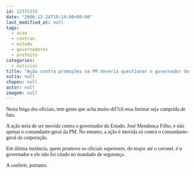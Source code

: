 ```yaml
---
id: 12375339
date: "2006-12-24T19:14:00+00:00"
last_modified_at: null
tags:
  - acao
  - contran
  - estado
  - governadores
  - prefeito
categories:
  - noticias
title: "Ação contra promoções na PM deveria questionar o governador do Estado, para surtir efeito"
sutia: null
chapeu: null
autor: null
imagem: null
---
```

<p><P><FONT face=Verdana>Nesta briga dos oficiais, tem gente que acha muito dif?cil essa liminar seja cumprida de fato.</FONT></P></p>
<p><P><FONT face=Verdana>A ação teria de ser movida contra o governador do Estado, José Mendonça Filho, e não apenas o comandante-geral da PM. No entanto, a ação é movida só contra o comandante-geral da corporação.</FONT></P></p>
<p><P><FONT face=Verdana>Em última instância, quem promove os oficiais superiores, do major até o coronel, é o governador e ele não foi citado no mandado de segurança. </FONT></P></p>
<p><P><FONT face=Verdana>A conferir, portanto.</FONT></P> </p>

